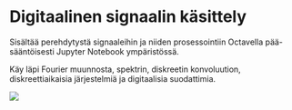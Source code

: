 # Digitaalinen signaalin käsittely

Sisältää perehdytystä signaaleihin ja niiden prosessointiin Octavella pää-sääntöisesti Jupyter Notebook ympäristössä.

Käy läpi Fourier muunnosta, spektrin, diskreetin konvoluution, diskreettiaikaisia järjestelmiä ja digitaalisia suodattimia.

![](https://gitlab.dclabra.fi/wiki/uploads/upload_54035294cc837e1b4345f8bbaf1c3cdc.png)
